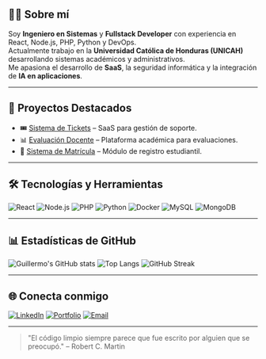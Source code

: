 ## 👨‍💻 Sobre mí
Soy **Ingeniero en Sistemas** y **Fullstack Developer** con experiencia en React, Node.js, PHP, Python y DevOps.  
Actualmente trabajo en la **Universidad Católica de Honduras (UNICAH)** desarrollando sistemas académicos y administrativos.  
Me apasiona el desarrollo de **SaaS**, la seguridad informática y la integración de **IA en aplicaciones**.


---

## 🚀 Proyectos Destacados
- 🎟️ [Sistema de Tickets](https://github.com/GuillermoBonilla93/app-tickets) – SaaS para gestión de soporte.
- 📊 [Evaluación Docente](https://github.com/ITUNICAH/app-evaluaciondocente) – Plataforma académica para evaluaciones.
- 🏫 [Sistema de Matrícula](https://github.com/subdirit/sistemacoreunicah) – Módulo de registro estudiantil.


---

## 🛠️ Tecnologías y Herramientas
![React](https://img.shields.io/badge/-React-61DAFB?logo=react&logoColor=000)
![Node.js](https://img.shields.io/badge/-Node.js-339933?logo=node.js&logoColor=fff)
![PHP](https://img.shields.io/badge/-PHP-777BB4?logo=php&logoColor=fff)
![Python](https://img.shields.io/badge/-Python-3776AB?logo=python&logoColor=fff)
![Docker](https://img.shields.io/badge/-Docker-2496ED?logo=docker&logoColor=fff)
![MySQL](https://img.shields.io/badge/-MySQL-4479A1?logo=mysql&logoColor=fff)
![MongoDB](https://img.shields.io/badge/-MongoDB-47A248?logo=mongodb&logoColor=fff)

---

## 📊 Estadísticas de GitHub
![Guillermo's GitHub stats](https://github-readme-stats.vercel.app/api?username=GuillermoBonilla93&show_icons=true&theme=radical)
![Top Langs](https://github-readme-stats.vercel.app/api/top-langs/?username=GuillermoBonilla93&layout=compact&theme=radical)
![GitHub Streak](https://streak-stats.demolab.com?user=GuillermoBonilla93&theme=radical&border_radius=5)

---

## 🌐 Conecta conmigo
[![LinkedIn](https://img.shields.io/badge/-LinkedIn-0A66C2?logo=linkedin&logoColor=white)](https://www.linkedin.com/in/tu-linkedin)
[![Portfolio](https://img.shields.io/badge/-Portfolio-FF5722?logo=vercel&logoColor=white)](https://tu-dominio.com)
[![Email](https://img.shields.io/badge/-Email-D14836?logo=gmail&logoColor=white)](mailto:guillermobonilla430@gmail.com)

---
> "El código limpio siempre parece que fue escrito por alguien que se preocupó." – Robert C. Martin


